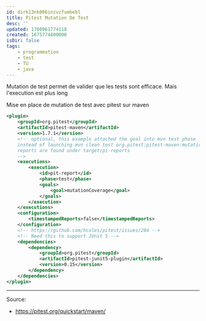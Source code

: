 ```yaml
---
id: dirk13nk086inzvzfumbebl
title: Pitest Mutation De Test
desc: ''
updated: 1708961774118
created: 1675774800000
isDir: false
tags:
	- programmation
 	- test
	- TU
	- java
---
```


Mutation de test permet de valider que les tests sont efficace.
Mais l'execution est plus long

Mise en place de mutation de test avec pitest sur maven
```xml
<plugin>
	<groupId>org.pitest</groupId>
	<artifactId>pitest-maven</artifactId>
	<version>1.7.1</version>
	<!-- optional, this example attached the goal into mvn test phase
	instead of launching mvn clean test org.pitest:pitest-maven:mutationCoverage
	reports are found under target/pi-reports
	-->
	<executions>
		<execution>
			<id>pit-report</id>
			<phase>test</phase>
			<goals>
				<goal>mutationCoverage</goal>
			</goals>
		</execution>
	</executions>
	<configuration>
		<timestampedReports>false</timestampedReports>
	</configuration>
	<!-- https://github.com/hcoles/pitest/issues/284 -->
	<!-- Need this to support JUnit 5 -->
	<dependencies>
		<dependency>
			<groupId>org.pitest</groupId>
			<artifactId>pitest-junit5-plugin</artifactId>
			<version>0.15</version>
		</dependency>
	</dependencies>
</plugin>
```

--- 


Source:
- https://pitest.org/quickstart/maven/
